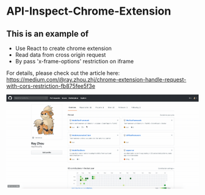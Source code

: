 # API-Inspect-Chrome-Extension

## This is an example of 
* Use React to create chrome extension
* Read data from cross origin request
* By pass 'x-frame-options' restriction on iframe


For details, please check out the article here: 
https://medium.com/@ray.zhou.zhj/chrome-extension-handle-request-with-cors-restriction-fb875fee5f3e

![](demo.gif)
